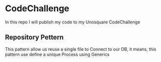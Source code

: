 # CodeChallenge
In this repo I will publish my code to my Unosquare CodeChallenge

## Repository Pettern
This pattern allow us reuse a single file to Connect to our DB, it means, this pattern use define a unique Process using Generics